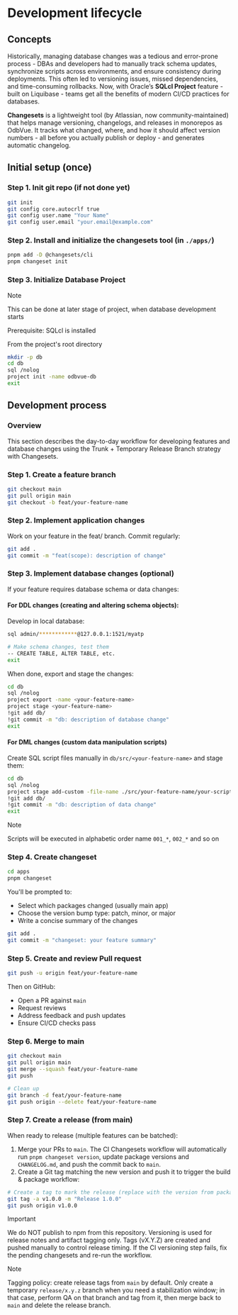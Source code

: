 # Development lifecycle

## Concepts

Historically, managing database changes was a tedious and error-prone process - DBAs and developers had to manually track schema updates, synchronize scripts across environments, and ensure consistency during deployments. This often led to versioning issues, missed dependencies, and time-consuming rollbacks. Now, with Oracle’s **SQLcl Project** feature - built on Liquibase - teams get all the benefits of modern CI/CD practices for databases.

**Changesets** is a lightweight tool (by Atlassian, now community-maintained) that helps manage versioning, changelogs, and releases in monorepos as OdbVue. It tracks what changed, where, and how it should affect version numbers - all before you actually publish or deploy - and generates automatic changelog.

## Initial setup (once)

### Step 1. Init git repo (if not done yet)

```bash
git init
git config core.autocrlf true
git config user.name "Your Name"
git config user.email "your.email@example.com"
```

### Step 2. Install and initialize the changesets tool (in `./apps/`)

```bash
pnpm add -D @changesets/cli
pnpm changeset init
```

### Step 3. Initialize Database Project

> [!NOTE]
> This can be done at later stage of project, when database development starts
>
> Prerequisite: SQLcl is installed

From the project's root directory

```bash
mkdir -p db
cd db
sql /nolog
project init -name odbvue-db
exit
```

## Development process

### Overview

This section describes the day-to-day workflow for developing features and database changes using the Trunk + Temporary Release Branch strategy with Changesets.

### Step 1. Create a feature branch

```bash
git checkout main
git pull origin main
git checkout -b feat/your-feature-name
```

### Step 2. Implement application changes

Work on your feature in the feat/ branch. Commit regularly:

```bash
git add .
git commit -m "feat(scope): description of change"
```

### Step 3. Implement database changes (optional)

If your feature requires database schema or data changes:

#### For DDL changes (creating and altering schema objects):

Develop in local database:

```bash
sql admin/************@127.0.0.1:1521/myatp

# Make schema changes, test them
-- CREATE TABLE, ALTER TABLE, etc.
exit
```

When done, export and stage the changes:

```bash
cd db
sql /nolog
project export -name <your-feature-name>
project stage <your-feature-name>
!git add db/
!git commit -m "db: description of database change"
exit
```

#### For DML changes (custom data manipulation scripts)

Create SQL script files manually in `db/src/<your-feature-name>` and stage them:

```bash
cd db
sql /nolog
project stage add-custom -file-name ./src/your-feature-name/your-script-name.sql
!git add db/
!git commit -m "db: description of data change"
exit
```

> [!NOTE]
> Scripts will be executed in alphabetic order name `001_*`, `002_*` and so on

### Step 4. Create changeset

```bash
cd apps
pnpm changeset
```

You'll be prompted to:

- Select which packages changed (usually main app)
- Choose the version bump type: patch, minor, or major
- Write a concise summary of the changes

```bash
git add .
git commit -m "changeset: your feature summary"
```

### Step 5. Create and review Pull request

```bash
git push -u origin feat/your-feature-name
```

Then on GitHub:

- Open a PR against `main`
- Request reviews
- Address feedback and push updates
- Ensure CI/CD checks pass

### Step 6. Merge to main

```bash
git checkout main
git pull origin main
git merge --squash feat/your-feature-name
git push

# Clean up
git branch -d feat/your-feature-name
git push origin --delete feat/your-feature-name
```

### Step 7. Create a release (from main)

When ready to release (multiple features can be batched):

1. Merge your PRs to `main`. The CI Changesets workflow will automatically run `pnpm changeset version`, update package versions and `CHANGELOG.md`, and push the commit back to `main`.
2. Create a Git tag matching the new version and push it to trigger the build & package workflow:

```bash
# Create a tag to mark the release (replace with the version from package.json)
git tag -a v1.0.0 -m "Release 1.0.0"
git push origin v1.0.0
```

> [!IMPORTANT]
> We do NOT publish to npm from this repository. Versioning is used for release notes and artifact tagging only. Tags (vX.Y.Z) are created and pushed manually to control release timing. If the CI versioning step fails, fix the pending changesets and re-run the workflow.

> [!NOTE]
> Tagging policy: create release tags from `main` by default. Only create a temporary `release/x.y.z` branch when you need a stabilization window; in that case, perform QA on that branch and tag from it, then merge back to `main` and delete the release branch.